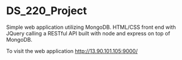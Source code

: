 # DS_220_Project
Simple web application utilizing MongoDB. HTML/CSS front end with JQuery calling a RESTful API built with node and express on top of MongoDB. 

To visit the web application http://13.90.101.105:9000/
